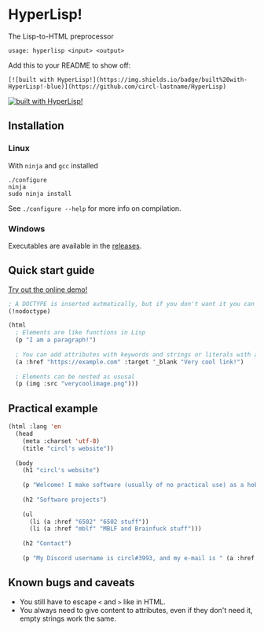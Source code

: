 # HyperLisp!
The Lisp-to-HTML preprocessor

`usage: hyperlisp <input> <output>`

Add this to your README to show off:

```
[![built with HyperLisp!](https://img.shields.io/badge/built%20with-HyperLisp!-blue)](https://github.com/circl-lastname/HyperLisp)
```

[![built with HyperLisp!](https://img.shields.io/badge/built%20with-HyperLisp!-blue)](https://github.com/circl-lastname/HyperLisp)

## Installation
### Linux
With `ninja` and `gcc` installed
```
./configure
ninja
sudo ninja install
```
See `./configure --help` for more info on compilation.
### Windows
Executables are available in the [releases](https://github.com/circl-lastname/HyperLisp/releases).

## Quick start guide
[Try out the online demo!](https://circl-lastname.github.io/HyperLisp-demo)

```lisp
; A DOCTYPE is inserted autmatically, but if you don't want it you can use
(!nodoctype)

(html
  ; Elements are like functions in Lisp
  (p "I am a paragraph!")
  
  ; You can add attributes with keywords and strings or literals with a single quote, everything after them is the content of the element
  (a :href "https://example.com" :target '_blank "Very cool link!")
  
  ; Elements can be nested as ususal
  (p (img :src "verycoolimage.png")))
```

## Practical example
```lisp
(html :lang 'en
  (head
    (meta :charset 'utf-8)
    (title "circl's website"))
  
  (body
    (h1 "circl's website")
    
    (p "Welcome! I make software (usually of no practical use) as a hobby. This simple website serves as a hub for the stuff I do.")
  
    (h2 "Software projects")
    
    (ul
      (li (a :href "6502" "6502 stuff"))
      (li (a :href "mblf" "MBLF and Brainfuck stuff")))
    
    (h2 "Contact")
    
    (p "My Discord username is circl#3993, and my e-mail is " (a :href "mailto:circl.lastname@gmail.com" "circl.lastname@gmail.com") ".")))
```

## Known bugs and caveats
* You still have to escape `<` and `>` like in HTML.
* You always need to give content to attributes, even if they don't need it, empty strings work the same.
